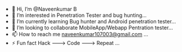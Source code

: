 - 👋 Hi, I’m @Naveenkumar B
- 👀 I’m interested in Penetration Tester and bug hunting...
- 🌱 I’m currently learning Bug hunter and Android penetration tester...
- 💞️ I’m looking to collaborate MobileApp/Webapp Pentration tester...
- 📫 How to reach me naveenkumar107003@gmail.com ...
- ⚡ Fun fact Hack ---> Code ---> Repeat ...


<!---
hackerin002/hackerin002 is a ✨ special ✨ repository because its `README.md` (this file) appears on your GitHub profile.
You can click the Preview link to take a look at your changes.
--->
